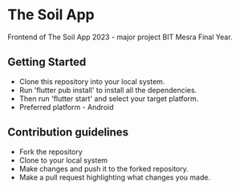 # The Soil App

Frontend of The Soil App 2023 - major project BIT Mesra Final Year.

## Getting Started

- Clone this repository into your local system.
- Run 'flutter pub install' to install all the dependencies.
- Then run 'flutter start' and select your target platform.
- Preferred platform - Android

## Contribution guidelines

- Fork the repository
- Clone to your local system
- Make changes and push it to the forked repository.
- Make a pull request highlighting what changes you made.
